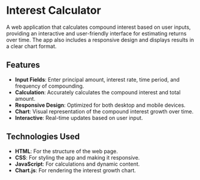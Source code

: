 # Interest Calculator

A web application that calculates compound interest based on user inputs, providing an interactive and user-friendly interface for estimating returns over time. The app also includes a responsive design and displays results in a clear chart format.

## Features

- **Input Fields**: Enter principal amount, interest rate, time period, and frequency of compounding.
- **Calculation**: Accurately calculates the compound interest and total amount.
- **Responsive Design**: Optimized for both desktop and mobile devices.
- **Chart**: Visual representation of the compound interest growth over time.
- **Interactive**: Real-time updates based on user input.
  
## Technologies Used

- **HTML**: For the structure of the web page.
- **CSS**: For styling the app and making it responsive.
- **JavaScript**: For calculations and dynamic content.
- **Chart.js**: For rendering the interest growth chart.
